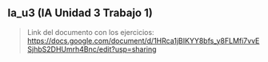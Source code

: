 ## Ia_u3 (IA Unidad 3 Trabajo 1)

> Link del documento con los ejercicios: https://docs.google.com/document/d/1HRca1jBIKYY8bfs_y8FLMfi7vvESjhbS2DHUmrh4Bnc/edit?usp=sharing
